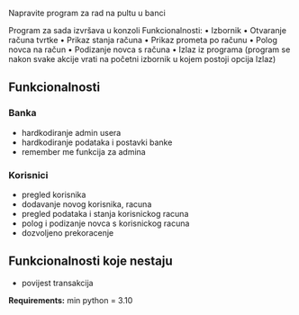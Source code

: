 Napravite program za rad na pultu u banci

Program za sada izvršava u konzoli Funkcionalnosti:
• Izbornik
• Otvaranje računa tvrtke
• Prikaz stanja računa
• Prikaz prometa po računu
• Polog novca na račun
• Podizanje novca s računa
• Izlaz iz programa (program se nakon svake akcije vrati na početni izbornik u kojem postoji opcija Izlaz)

## Funkcionalnosti

### Banka

- hardkodiranje admin usera
- hardkodiranje podataka i postavki banke
- remember me funkcija za admina

### Korisnici

- pregled korisnika
- dodavanje novog korisnika, racuna
- pregled podataka i stanja korisnickog racuna
- polog i podizanje novca s korisnickog racuna
- dozvoljeno prekoracenje

## Funkcionalnosti koje nestaju

- povijest transakcija

**Requirements:** min python = 3.10
